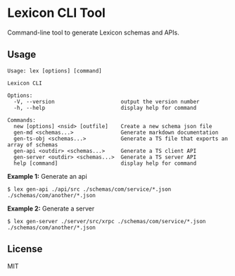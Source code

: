 # Lexicon CLI Tool

Command-line tool to generate Lexicon schemas and APIs.

## Usage

```
Usage: lex [options] [command]

Lexicon CLI

Options:
  -V, --version                     output the version number
  -h, --help                        display help for command

Commands:
  new [options] <nsid> [outfile]    Create a new schema json file
  gen-md <schemas...>               Generate markdown documentation
  gen-ts-obj <schemas...>           Generate a TS file that exports an array of schemas
  gen-api <outdir> <schemas...>     Generate a TS client API
  gen-server <outdir> <schemas...>  Generate a TS server API
  help [command]                    display help for command
```

**Example 1:** Generate an api

```
$ lex gen-api ./api/src ./schemas/com/service/*.json ./schemas/com/another/*.json
```

**Example 2:** Generate a server

```
$ lex gen-server ./server/src/xrpc ./schemas/com/service/*.json ./schemas/com/another/*.json
```

## License

MIT
